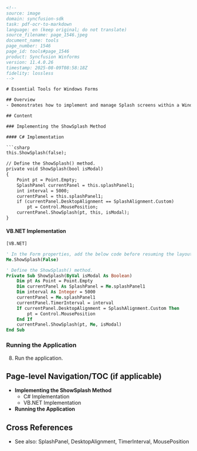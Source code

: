 ```html
<!--
source: image
domain: syncfusion-sdk
task: pdf-ocr-to-markdown
language: en (keep original; do not translate)
source_filename: page_1546.jpeg
document_name: tools
page_number: 1546
page_id: tools#page_1546
product: Syncfusion Winforms
version: 11.4.0.26
timestamp: 2025-08-09T08:58:18Z
fidelity: lossless
-->

# Essential Tools for Windows Forms

## Overview
- Demonstrates how to implement and manage Splash screens within a Windows Forms application using Syncfusion tools.

## Content

### Implementing the ShowSplash Method

#### C# Implementation

```csharp
this.ShowSplash(false);

// Define the ShowSplash() method.
private void ShowSplash(bool isModal)
{
    Point pt = Point.Empty;
    SplashPanel currentPanel = this.splashPanel1;
    int interval = 5000;
    currentPanel = this.splashPanel1;
    if (currentPanel.DesktopAlignment == SplashAlignment.Custom)
        pt = Control.MousePosition;
    currentPanel.ShowSplash(pt, this, isModal);
}
```

#### VB.NET Implementation

```vb
[VB.NET]

' In the Form properties, add the below code before resuming the layout.
Me.ShowSplash(False)

' Define the ShowSplash() method.
Private Sub ShowSplash(ByVal isModal As Boolean)
    Dim pt As Point = Point.Empty
    Dim currentPanel As SplashPanel = Me.splashPanel1
    Dim interval As Integer = 5000
    currentPanel = Me.splashPanel1
    currentPanel.TimerInterval = interval
    If currentPanel.DesktopAlignment = SplashAlignment.Custom Then
        pt = Control.MousePosition
    End If
    currentPanel.ShowSplash(pt, Me, isModal)
End Sub
```

### Running the Application

8. Run the application.

## Page-level Navigation/TOC (if applicable)
- **Implementing the ShowSplash Method**
  - C# Implementation
  - VB.NET Implementation
- **Running the Application**

## Cross References
- See also: SplashPanel, DesktopAlignment, TimerInterval, MousePosition

<!-- tags: [Windows Forms, SplashPanel, DesktopAlignment, TimerInterval] keywords: [ShowSplash, Windows Forms, C#, VB.NET, Syncfusion, Splash Screen, isModal, control, mouse position, timer interval] -->
```
